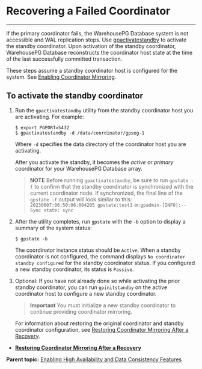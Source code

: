 # Recovering a Failed Coordinator
---

If the primary coordinator fails, the WarehousePG Database system is not accessible and WAL replication stops. Use [gpactivatestandby](../../../utility_guide/ref/gpactivatestandby.html) to activate the standby coordinator. Upon activation of the standby coordinator, WarehousePG Database reconstructs the coordinator host state at the time of the last successfully committed transaction.

These steps assume a standby coordinator host is configured for the system. See [Enabling Coordinator Mirroring](g-enabling-coordinator-mirroring.html).

## <a id="ki181117"></a>To activate the standby coordinator

1.  Run the `gpactivatestandby` utility from the standby coordinator host you are activating. For example:

    ```
    $ export PGPORT=5432
    $ gpactivatestandby -d /data/coordinator/gpseg-1
    ```

    Where `-d` specifies the data directory of the coordinator host you are activating.

    After you activate the standby, it becomes the *active* or *primary* coordinator for your WarehousePG Database array.

    >**NOTE**
    >Before running `gpactivatestandby`, be sure to run `gpstate -f` to confirm that the standby coordinator is synchronized with the current coordinator node. If synchronized, the final line of the `gpstate -f` output will look similar to this: `20230607:06:50:06:004205 gpstate:test1-m:gpadmin-[INFO]:--Sync state: sync`


2.  After the utility completes, run `gpstate` with the `-b` option to display a summary of the system status:

    ```
    $ gpstate -b
    ```

    The coordinator instance status should be `Active`. When a standby coordinator is not configured, the command displays `No coordinator standby configured` for the standby coordinator status. If you configured a new standby coordinator, its status is `Passive`.

3.  Optional: If you have not already done so while activating the prior standby coordinator, you can run `gpinitstandby` on the active coordinator host to configure a new standby coordinator.

    > **Important** You must initialize a new standby coordinator to continue providing coordinator mirroring.

    For information about restoring the original coordinator and standby coordinator configuration, see [Restoring Coordinator Mirroring After a Recovery](g-restoring-coordinator-mirroring-after-a-recovery.html).


-   **[Restoring Coordinator Mirroring After a Recovery](../../highavail/topics/g-restoring-coordinator-mirroring-after-a-recovery.html)**  


**Parent topic:** [Enabling High Availability and Data Consistency Features](../../highavail/topics/g-enabling-high-availability-features.html)

